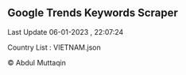 

## Google Trends Keywords Scraper 
 
Last Update 06-01-2023 , 22:07:24

Country List :
VIETNAM.json



© Abdul Muttaqin 
